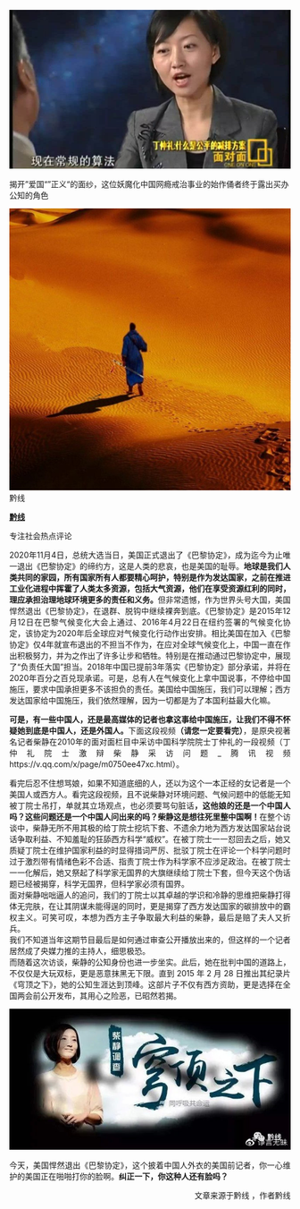 <p><img src="https://raw.githubusercontent.com/ZjzMisaka/iaders/master/img/2020/11/a03df-0067hHJjly1gkhzchhe4ej30m80cijzk.jpg"></p>
<div class="preface_v2">揭开”爱国“”正义“的面纱，这位妖魔化中国网瘾戒治事业的始作俑者终于露出买办公知的角色</div>
<p><span id="more-9491"></span></p>
<div class="WB_editor_iframe_new">
<p class="picbox">​​<img src="https://raw.githubusercontent.com/ZjzMisaka/iaders/master/img/2020/11/2c277-0067hHJjly4gkhueqew6pj30hs0hsjt9.jpg" alt="黔线"><span class="picinfo">黔线</span></p>
<p align="justify"><a href="https://mp.weixin.qq.com/s/3si5mM9cfRhCqLlaYz43IQ#" target="_blank" rel="noopener noreferrer"><b>黔线</b></a></p>
<p align="justify">专注社会热点评论</p>
<p align="justify">2020年11月4日，总统大选当日，美国正式退出了《巴黎协定》，成为迄今为止唯一退出《巴黎协定》的缔约方，这是人类的悲哀，也是美国的耻辱。<b>地球是我们人类共同的家园，所有国家所有人都要精心呵护，特别是作为发达国家，之前在推进工业化进程中挥霍了人类太多资源，包括大气资源，他们在享受资源红利的同时，理应承担治理地球环境更多的责任和义务。</b>但非常遗憾，作为世界头号大国，美国悍然退出《巴黎协定》，在退群、脱钩中继续裸奔到底。《巴黎协定》是2015年12月12日在巴黎气候变化大会上通过、2016年4月22日在纽约签署的气候变化协定，该协定为2020年后全球应对气候变化行动作出安排。相比美国在加入《巴黎协定》仅4年就宣布退出的不担当不作为，在应对全球气候变化上，中国一直在作出积极努力，并为之作出了许多让步和牺牲。特别是在推动通过巴黎协定中，展现了“负责任大国”担当。2018年中国已提前3年落实《巴黎协定》部分承诺，并将在2020年百分之百兑现承诺。可是，总有人在气候变化上拿中国说事，不停给中国施压，要求中国承担更多不该担负的责任。美国给中国施压，我们可以理解；西方发达国家给中国施压，我们依然理解，因为一切都是为了本国利益最大化嘛。</p>
<p align="justify"><b>可是，有一些中国人，还是最高媒体的记者也拿这事给中国施压，让我们不得不怀疑她到底是中国人，还是外国人。</b>下面这段视频<b>（请您一定要看完）</b>，是原央视著名记者柴静在2010年的面对面栏目中采访中国科学院院士丁仲礼的一段视频（丁仲礼院士激辩柴静采访问题_腾讯视频 https://v.qq.com/x/page/m0750ee47xc.html）。</p>
<p align="justify">看完后忍不住想骂娘，如果不知道底细的人，还以为这个一本正经的女记者是一个美国人或西方人。看完这段视频，且不说柴静对环境问题、气候问题中的低能无知被丁院士吊打，单就其立场观点，也必须要骂句脏话<b>，这他娘的还是一个中国人吗？这些问题还是一个中国人问出来的吗？柴静这是想往死里整中国啊！</b>在整个访谈中，柴静无所不用其极的给丁院士挖坑下套、不遗余力地为西方发达国家站台说话争取利益、不知羞耻的狂舔西方科学“威权”。在被丁院士一一怼回去之后，她又质疑丁院士在维护国家利益的时显得措词严厉、批驳丁院士在评论一个科学问题时过于激烈带有情绪色彩不合适、指责丁院士作为科学家不应涉足政治。在被丁院士一一化解后，她又祭起了科学家无国界的大旗继续给丁院士下套，但今天这个伪话题已经被揭穿，科学无国界，但科学家必须有国界。<br />
面对柴静咄咄逼人的追问，我们的丁院士以其卓越的学识和冷静的思维把柴静打得体无完肤，在让其阴谋未能得逞的同时，更是揭穿了西方发达国家的碳排放中的霸权主义。可笑可叹，本想为西方主子争取最大利益的柴静，最后是赔了夫人又折兵。<br />
我们不知道当年这期节目最后是如何通过审查公开播放出来的，但这样的一个记者居然成了央媒力推的主持人，细思极恐。<br />
而随着这次访谈，柴静的公知身份也进一步坐实。此后，她在批判中国的道路上，不仅仅是大玩双标，更是恶意抹黑无下限。直到 2015 年 2 月 28 日推出其纪录片《穹顶之下》，她的公知生涯达到顶峰。这部片子不仅有西方资助，更是选择在全国两会前公开发布，其用心之险恶，已昭然若揭。</p>
<p class="picbox"><img src="https://raw.githubusercontent.com/ZjzMisaka/iaders/master/img/2020/11/c5a07-0067hHJjly4gkhueqg89ej30hs08wq35.jpg"></p>
<p align="justify">今天，美国悍然退出《巴黎协定》，这个披着中国人外衣的美国前记者，你一心维护的美国正在啪啪打你的脸啊。<b>纠正一下，你这种人还有脸吗？</b><b><br />
</b></p>
<p align="right">文章来源于黔线&nbsp;，作者黔线​​​​</p>